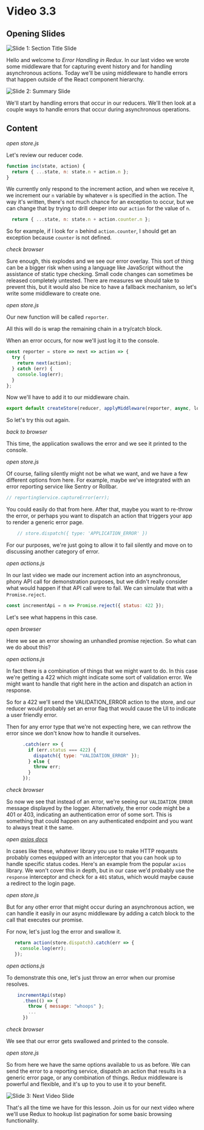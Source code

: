 # Video 3.3

## Opening Slides

![Slide 1: Section Title Slide](./slide-1-title.png)

Hello and welcome to _Error Handling in Redux_. In our last video we wrote some middleware that for capturing event history and for handling asynchronous actions. Today we'll be using middleware to handle errors that happen outside of the React component hierarchy.

![Slide 2: Summary Slide](./slide-2-summary.png)

We'll start by handling errors that occur in our reducers. We'll then look at a couple ways to handle errors that occur during asynchronous operations.

## Content

_open store.js_

Let's review our reducer code.

```javascript
function inc(state, action) {
  return { ...state, n: state.n + action.n };
}
```

We currently only respond to the increment action, and when we receive it, we increment our `n` variable by whatever `n` is specified in the action. The way it's written, there's not much chance for an exception to occur, but we can change that by trying to drill deeper into our `action` for the value of `n`.


```javascript
  return { ...state, n: state.n + action.counter.n };
```

So for example, if I look for `n` behind `action.counter`, I should get an exception because `counter` is not defined.

_check browser_

Sure enough, this explodes and we see our error overlay. This sort of thing can be a bigger risk when using a language like JavaScript without the assistance of static type checking. Small code changes can sometimes be released completely untested. There are measures we should take to prevent this, but it would also be nice to have a fallback mechanism, so let's write some middleware to create one.

_open store.js_

Our new function will be called `reporter`.

All this will do is wrap the remaining chain in a try/catch block.

When an error occurs, for now we'll just log it to the console.

```javascript
const reporter = store => next => action => {
  try {
    return next(action);
  } catch (err) {
    console.log(err);
  }
};
```

Now we'll have to add it to our middleware chain.

```javascript
export default createStore(reducer, applyMiddleware(reporter, async, logger));
```

So let's try this out again.

_back to browser_

This time, the application swallows the error and we see it printed to the console.

_open store.js_

Of course, failing silently might not be what we want, and we have a few different options from here. For example, maybe we've integrated with an error reporting service like Sentry or Rollbar.

```javascript
// reportingService.captureError(err);
```

You could easily do that from here. After that, maybe you want to re-throw the error, or perhaps you want to dispatch an action that triggers your app to render a generic error page.

```javascript
    // store.dispatch({ type: 'APPLICATION_ERROR' })
```

For our purposes, we're just going to allow it to fail silently and move on to discussing another category of error.

_open actions.js_

In our last video we made our increment action into an asynchronous, phony API call for demonstration purposes, but we didn't really consider what would happen if that API call were to fail. We can simulate that with a `Promise.reject`.

```javascript
const incrementApi = n => Promise.reject({ status: 422 });
```

Let's see what happens in this case.

_open browser_

Here we see an error showing an unhandled promise rejection. So what can we do about this?

_open actions.js_

In fact there is a combination of things that we might want to do. In this case we're getting a 422 which might indicate some sort of validation error. We might want to handle that right here in the action and dispatch an action in response.

So for a 422 we'll send the VALIDATION_ERROR action to the store, and our reducer would probably set an error flag that would cause the UI to indicate a user friendly error.

Then for any error type that we're not expecting here, we can rethrow the error since we don't know how to handle it ourselves.

```javascript
      .catch(err => {
        if (err.status === 422) {
          dispatch({ type: "VALIDATION_ERROR" });
        } else {
          throw err;
        }
      });
```

_check browser_

So now we see that instead of an error, we're seeing our `VALIDATION_ERROR` message displayed by the logger. Alternatively, the error code might be a 401 or 403, indicating an authentication error of some sort. This is something that could happen on any authenticated endpoint and you want to always treat it the same.

_open [axios docs](https://www.npmjs.com/package/axios#interceptors)_

 In cases like these, whatever library you use to make HTTP requests probably comes equipped with an interceptor that you can hook up to handle specific status codes. Here's an example from the popular `axios` library. We won't cover this in depth, but in our case we'd probably use the `response` interceptor and check for a `401` status, which would maybe cause a redirect to the login page.

 _open store.js_

 But for any other error that might occur during an asynchronous action, we can handle it easily in our async middleware by adding a catch block to the call that executes our promise.

 For now, let's just log the error and swallow it.

 ```javascript
    return action(store.dispatch).catch(err => {
      console.log(err);
    });
  ```

  _open actions.js_

To demonstrate this one, let's just throw an error when our promise resolves.

```javascript
    incrementApi(step)
      .then(() => {
        throw { message: "whoops" };
        ...
      })
```

_check browser_

We see that our error gets swallowed and printed to the console.

_open store.js_

So from here we have the same options available to us as before. We can send the error to a reporting service, dispatch an action that results in a generic error page, or any combination of things. Redux middleware is powerful and flexible, and it's up to you to use it to your benefit.

![Slide 3: Next Video Slide](./slide-3-next-video.png)

That's all the time we have for this lesson. Join us for our next video where we'll use Redux to hookup list pagination for some basic browsing functionality.
